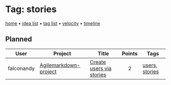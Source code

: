 # Tag: stories

[home](../index.md) • [idea list](../ideas.md) • [tag list](../tags.md) • [velocity](../velocity.md) • [timeline](../timeline.md)

## Planned
| User | Project | Title | Points | Tags |
|---|---|---|:---:|---|
| falconandy | [Agilemarkdown-project](../agilemarkdown-project.md) | [Create users via stories](../agilemarkdown-project/Create-users-via-stories.md) | 2 | [users,](users.md) [stories](stories.md) |
